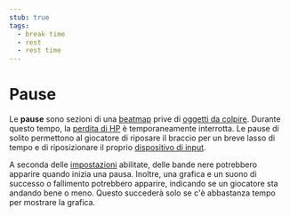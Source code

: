 ```yaml
---
stub: true
tags:
  - break time
  - rest
  - rest time
---
```


# Pause

Le **pause** sono sezioni di una [beatmap](/wiki/Beatmap) prive di [oggetti da colpire](/wiki/Gameplay/Hit_object). Durante questo tempo, la [perdita di HP](/wiki/Gameplay/Health) è temporaneamente interrotta. Le pause di solito permettono al giocatore di riposare il braccio per un breve lasso di tempo e di riposizionare il proprio [dispositivo di input](/wiki/Gameplay/Input_device).

A seconda delle [impostazioni](/wiki/Client/Beatmap_editor/Song_setup) abilitate, delle bande nere potrebbero apparire quando inizia una pausa. Inoltre, una grafica e un suono di successo o fallimento potrebbero apparire, indicando se un giocatore sta andando bene o meno. Questo succederà solo se c'è abbastanza tempo per mostrare la grafica.
